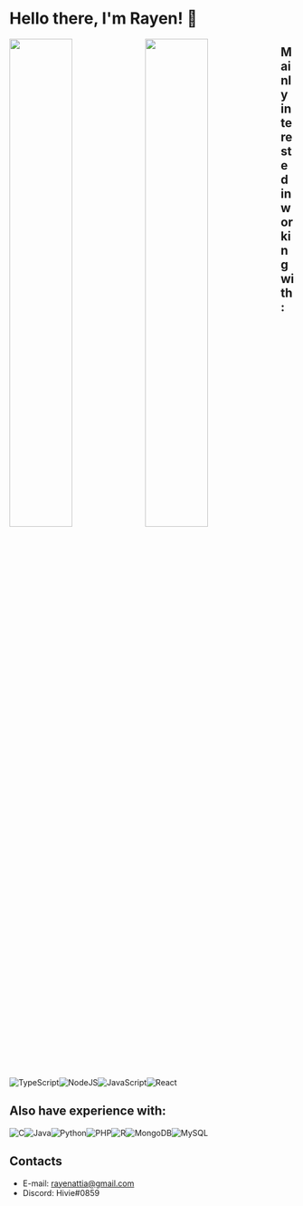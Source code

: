 # Hello there, I'm Rayen! 👋

<img width="47%" align="left" src="https://github-readme-stats.vercel.app/api?username=Joehuu&theme=github_dark" />

<img width="47%" align="left" src="https://streak-stats.demolab.com?user=hiviexd&theme=github-dark-blue&mode=weekly" />

<!-- [![Hiviexd's GitHub stats](https://github-readme-stats.vercel.app/api?username=Hiviexd&theme=github_dark)](https://github.com/anuraghazra/github-readme-stats)
[![GitHub Streak](https://streak-stats.demolab.com?user=hiviexd&theme=github-dark-blue&mode=weekly)](https://git.io/streak-stats)
<!-- <img width="38%" src="https://github-readme-stats.vercel.app/api/top-langs/?username=anuraghazra&layout=compact" /> -->

## Mainly interested in working with:
![TypeScript](https://img.shields.io/badge/typescript-%23007ACC.svg?style=for-the-badge&logo=typescript&logoColor=white)![NodeJS](https://img.shields.io/badge/node.js-6DA55F?style=for-the-badge&logo=node.js&logoColor=white)![JavaScript](https://img.shields.io/badge/javascript-%23323330.svg?style=for-the-badge&logo=javascript&logoColor=%23F7DF1E)![React](https://img.shields.io/badge/react-%2320232a.svg?style=for-the-badge&logo=react&logoColor=%2361DAFB)

## Also have experience with:
![C](https://img.shields.io/badge/c-%2300599C.svg?style=for-the-badge&logo=c&logoColor=white)![Java](https://img.shields.io/badge/java-%23ED8B00.svg?style=for-the-badge&logo=java&logoColor=white)![Python](https://img.shields.io/badge/python-3670A0?style=for-the-badge&logo=python&logoColor=ffdd54)![PHP](https://img.shields.io/badge/php-%23777BB4.svg?style=for-the-badge&logo=php&logoColor=white)![R](https://img.shields.io/badge/r-%23276DC3.svg?style=for-the-badge&logo=r&logoColor=white)![MongoDB](https://img.shields.io/badge/MongoDB-%234ea94b.svg?style=for-the-badge&logo=mongodb&logoColor=white)![MySQL](https://img.shields.io/badge/mysql-%2300f.svg?style=for-the-badge&logo=mysql&logoColor=white)

## Contacts
- E-mail: rayenattia@gmail.com
- Discord: Hivie#0859
